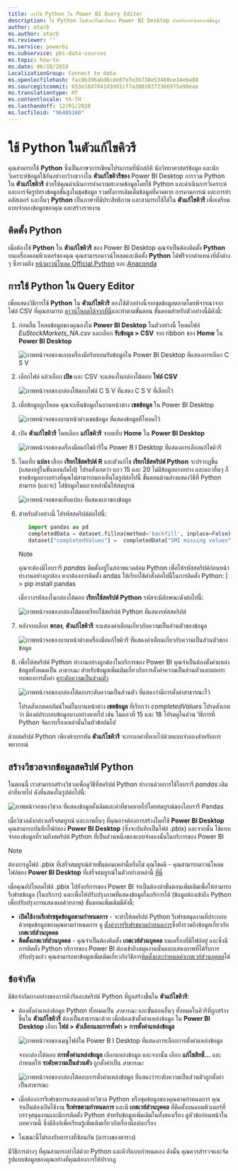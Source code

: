 ```yaml
---
title: การใช้ Python ใน Power BI Query Editor
description: ใช้ Python ในตัวแก้ไขคิวรีของ Power BI Desktop สำหรับการวิเคราะห์ขั้นสูง
author: otarb
ms.author: otarb
ms.reviewer: ''
ms.service: powerbi
ms.subservice: pbi-data-sources
ms.topic: how-to
ms.date: 06/18/2018
LocalizationGroup: Connect to data
ms.openlocfilehash: fac0b396abd6cde87e7e3b738e53480ce34eba88
ms.sourcegitcommit: 653e18d7041d3dd1cf7a38010372366975a98eae
ms.translationtype: HT
ms.contentlocale: th-TH
ms.lasthandoff: 12/01/2020
ms.locfileid: "96405180"
---
```

# <a name="use-python-in-query-editor"></a>ใช้ Python ในตัวแก้ไขคิวรี
คุณสามารถใช้ **Python** ซึ่งเป็นภาษาการเขียนโปรแกรมที่นักสถิติ นักวิทยาศาสตร์ข้อมูล และนักวิเคราะห์ข้อมูลใช้กันอย่างกว้างขวางใน **ตัวแก้ไขคิวรีของ** Power BI Desktop การรวม Python ใน **ตัวแก้ไขคิวรี** ช่วยให้คุณดำเนินการทำความสะอาดข้อมูลโดยใช้ Python  และดำเนินการวิเคราะห์และการจัดรูปทรงข้อมูลขั้นสูงในชุดข้อมูล รวมทั้งการเติมเต็มข้อมูลที่คาดหาย การคาดการณ์ และการทำคลัสเตอร์ และอื่นๆ **Python** เป็นภาษาที่มีประสิทธิภาพ และสามารถใช้ได้ใน **ตัวแก้ไขคิวรี** เพื่อเตรียมแบบจำลองข้อมูลของคุณ และสร้างรายงาน

## <a name="installing-python"></a>ติดตั้ง Python
เมื่อต้องใช้ **Python** ใน **ตัวแก้ไขคิวรี** ของ Power BI Desktop คุณจำเป็นต้องติดตั้ง **Python** บนเครื่องคอมพิวเตอร์ของคุณ คุณสามารถดาวน์โหลดและติดตั้ง **Python** ได้ฟรีจากตำแหน่งที่ตั้งต่าง ๆ ซึ่งรวมถึง [หน้าดาวน์โหลด Official Python](https://www.python.org/) และ [Anaconda](https://anaconda.org/anaconda/python/)

## <a name="using-python-in-query-editor"></a>การใช้ Python ใน Query Editor
เพื่อแสดงวิธีการใช้ **Python** ใน **ตัวแก้ไขคิวรี** ลองใช้ตัวอย่างนี้จากชุดข้อมูลตลาดโดยพิจารณาจากไฟล์ CSV ที่คุณสามารถ [ดาวน์โหลดได้จากที่นี่](https://download.microsoft.com/download/F/8/A/F8AA9DC9-8545-4AAE-9305-27AD1D01DC03/EuStockMarkets_NA.csv)และทำตามขั้นตอน ขั้นตอนสำหรับตัวอย่างนี้มีดังนี้:

1. ก่อนอื่น โหลดข้อมูลของคุณลงใน **Power BI Desktop** ในตัวอย่างนี้ โหลดไฟล์ *EuStockMarkets_NA.csv* และเลือก **รับข้อมูล > CSV** จาก ribbon ของ **Home** ใน **Power BI Desktop**
   
   ![ภาพหน้าจอของแถบเครื่องมือริบบอนรับข้อมูลใน Power BI Desktop ที่แสดงการเลือก C S V](media/desktop-python-in-query-editor/python-in-query-editor-1.png)
2. เลือกไฟล์ แล้วเลือก **เปิด** และ CSV จะแสดงในกล่องโต้ตอบ **ไฟล์ CSV**
   
   ![ภาพหน้าจอของกล่องโต้ตอบไฟล์ C S V ที่แสดง C S V ที่เลือกไว้](media/desktop-python-in-query-editor/python-in-query-editor-2.png)
3. เมื่อข้อมูลถูกโหลด คุณจะเห็นข้อมูลในบานหน้าต่าง **เขตข้อมูล** ใน Power BI Desktop
   
   ![ภาพหน้าจอของบานหน้าต่างเขตข้อมูล ที่แสดงข้อมูลที่โหลดไว้](media/desktop-python-in-query-editor/python-in-query-editor-3.png)
4. เปิด **ตัวแก้ไขคิวรี** โดยเลือก **แก้ไขคิวรี** จากแท็บ **Home** ใน **Power BI Desktop**
   
   ![ภาพหน้าจอของเครื่องมือแก้ไขคิวรีใน Power B I Desktop ที่แสดงการเลือกแก้ไขคิวรี](media/desktop-python-in-query-editor/python-in-query-editor-4.png)
5. ในแท็บ **แปลง** เลือก **เรียกใช้สคริปต์ R** และตัวแก้ไข **เรียกใช้สคริปต์ Python** จะปรากฏขึ้น (แสดงอยู่ในขั้นตอนถัดไป) โปรดสังเกตว่า แถว 15 และ 20 ไม่มีข้อมูลบางอย่าง และแถวอื่นๆ ก็ขาดข้อมูลบางอย่างที่คุณไม่สามารถมองเห็นในรูปต่อไปนี้ ขั้นตอนด้านล่างแสดงวิธีที่ Python สามารถ (และจะ) ใส่ข้อมูลในแถวเหล่านั้นให้สมบูรณ์
   
   ![ภาพหน้าจอของแท็บแปลง ที่แสดงแถวของข้อมูล](media/desktop-python-in-query-editor/python-in-query-editor-5.png)
6. สำหรับตัวอย่างนี้ ใส่รหัสสคริปต์ต่อไปนี้:
   
    ```python
       import pandas as pd
       completedData = dataset.fillna(method='backfill', inplace=False)
       dataset["completedValues"] =  completedData["SMI missing values"]
   ```

   > [!NOTE]
   > คุณจะต้องมีไลบรารี *pandas* ติดตั้งอยู่ในสภาพแวดล้อม Python เพื่อให้รหัสสคริปต์ก่อนหน้าทำงานอย่างถูกต้อง หากต้องการติดตั้ง andas ให้เรียกใช้คำสั่งต่อไปนี้ในการติดตั้ง Python:  |      > pip install pandas
   > 
   > 
   
   เมื่อวางรหัสลงในกล่องโต้ตอบ **เรียกใช้สคริปต์ Python** รหัสจะมีลักษณะดังต่อไปนี้:
   
   ![ภาพหน้าจอของกล่องโต้ตอบเรียกใช้สคริปต์ Python ที่แสดงรหัสสคริปต์](media/desktop-python-in-query-editor/python-in-query-editor-5b.png)
7. หลังจากเลือก **ตกลง**, **ตัวแก้ไขคิวรี** จะแสดงคำเตือนเกี่ยวกับความเป็นส่วนตัวของข้อมูล
   
   ![ภาพหน้าจอของบานหน้าต่างเครื่องมือแก้ไขคิวรี ที่แสดงคำเตือนเกี่ยวกับความเป็นส่วนตัวของข้อมูล](media/desktop-python-in-query-editor/python-in-query-editor-6.png)
8. เพื่อให้สคริปต์ Python ทำงานอย่างถูกต้องในบริการของ Power BI คุณจำเป็นต้องตั้งค่าแหล่งข้อมูลทั้งหมดเป็น *สาธารณะ* สำหรับข้อมูลเพิ่มเติมเกี่ยวกับการตั้งค่าความเป็นส่วนตัวและผลกระทบของการตั้งค่า ดู[ระดับความเป็นส่วนตัว](../admin/desktop-privacy-levels.md)
   
   ![ภาพหน้าจอของกล่องโต้ตอบระดับความเป็นส่วนตัว ที่แสดงว่ามีการตั้งค่าสาธารณะไว้](media/desktop-python-in-query-editor/python-in-query-editor-7.png)
   
   โปรดสังเกตคอลัมน์ใหม่ในบานหน้าต่าง **เขตข้อมูล** ที่เรียกว่า *completedValues* โปรดสังเกตว่า มีองค์ประกอบข้อมูลบางอย่างหายไป เช่น ในแถวที่ 15 และ 18 โปรดดูในส่วน วิธีการที่ Python จัดการเรื่องเหล่านั้นในหัวข้อถัดไป
   

ด้วยสคริปต์ Python เพียงห้าบรรทัด **ตัวแก้ไขคิวรี** จะกรอกค่าที่หายไปด้วยแบบจำลองสำหรับการพยากรณ์

## <a name="creating-visuals-from-python-script-data"></a>สร้างวิชวลจากข้อมูลสคริปต์ Python
ในตอนนี้ เราสามารถสร้างวิชวลเพื่อดูวิธีที่สคริปต์ Python ทำงานด้วยการใช้ไลบรารี *pandas* เติมค่าที่หายไป ดังที่แสดงในรูปต่อไปนี้:

![ภาพหน้าจอของวิชวล ที่แสดงข้อมูลดั้งเดิมและค่าที่ขาดหายไปโดยสมบูรณ์ของไลบรารี Pandas](media/desktop-python-in-query-editor/python-in-query-editor-8.png)

เมื่อวิชวลดังกล่าวเสร็จสมบูรณ์ และภาพอื่นๆ ที่คุณอาจต้องการสร้างโดยใช้ **Power BI Desktop** คุณสามารถบันทึกไฟล์ของ **Power BI Desktop** (ซึ่งจะบันทึกเป็นไฟล์ .pbix) และจากนั้น ใช้แบบจำลองข้อมูลที่รวมถึงสคริปต์ Python ที่เป็นส่วนหนึ่งของแบบจำลองนั้นในบริการของ Power BI

> [!NOTE]
> ต้องการดูไฟล์ .pbix ที่เสร็จสมบูรณ์ด้วยขั้นตอนเหล่านี้หรือไม่ คุณโชคดี - คุณสามารถดาวน์โหลดไฟล์ของ **Power BI Desktop** ที่เสร็จสมบูรณ์ในตัวอย่างเหล่านี้ [ที่นี่](https://download.microsoft.com/download/A/B/C/ABCF5589-B88F-49D4-ADEB-4A623589FC09/Complete%20Values%20with%20Python%20in%20PQ.pbix)

เมื่อคุณอัปโหลดไฟล์ .pbix ไปยังบริการของ Power BI จำเป็นต้องทำขั้นตอนเพิ่มเติมเพื่อให้สามารถรีเฟรชข้อมูล (ในบริการ) และเพื่อให้ปรับปรุงภาพที่แสดงข้อมูลในบริการได้ (ข้อมูลต้องเข้าถึง Python เพื่อปรับปรุงการแสดงผลด้วยภาพ) ขั้นตอนเพิ่มเติมมีดังนี้:

* **เปิดใช้งานรีเฟรชชุดข้อมูลตามกำหนดการ** - จะทำให้สคริปต์ Python รีเฟรชสมุดงานที่ประกอบด้วยชุดข้อมูลของคุณตามกำหนดการ ดู [ตั้งค่าการรีเฟรชตามกำหนดการ](refresh-scheduled-refresh.md)ซึ่งยังรวมถึงข้อมูลเกี่ยวกับ **เกตเวย์ส่วนบุคคล**
* **ติดตั้งเกตเวย์ส่วนบุคคล** - คุณจำเป็นต้องติดตั้ง **เกตเวย์ส่วนบุคคล** บนเครื่องที่มีไฟล์อยู่ และซึ่งมีการติดตั้ง Python บริการของ Power BI ต้องเข้าถึงสมุดงานนั้นและแสดงภาพที่ได้รับการปรับปรุงแล้ว คุณสามารถหาข้อมูลเพิ่มเติมเกี่ยวกับวิธีการ[ติดตั้งและกำหนดค่าเกตเวย์ส่วนบุคคล](service-gateway-personal-mode.md)ได้

## <a name="limitations"></a>ข้อจำกัด
มีข้อจำกัดบางอย่างของการคิวรีและสคริปต์ Python ที่ถูกสร้างขึ้นใน **ตัวแก้ไขคิวรี**:

* ต้องตั้งค่าแหล่งข้อมูล Python ทั้งหมดเป็น *สาธารณะ* และขั้นตอนอื่นๆ ทั้งหมดในคิวรีที่ถูกสร้างขึ้นใน **ตัวแก้ไขคิวรี** ต้องเป็นสาธารณะด้วย เมื่อต้องเข้าตั้งค่าแหล่งข้อมูล ใน **Power BI Desktop** เลือก **ไฟล์ > ตัวเลือกและการตั้งค่า > การตั้งค่าแหล่งข้อมูล**
  
  ![ภาพหน้าจอของเมนูไฟล์ใน Power B I Desktop ที่แสดงการเลือกการตั้งค่าแหล่งข้อมูล](media/desktop-python-in-query-editor/python-in-query-editor-9.png)
  
  จากกล่องโต้ตอบ **การตั้งค่าแหล่งข้อมูล** เลือกแหล่งข้อมูล และจากนั้น เลือก **แก้ไขสิทธิ์...** และกำหนดให้ **ระดับความเป็นส่วนตัว** ถูกตั้งค่าเป็น *สาธารณะ*
  
  ![ภาพหน้าจอของกล่องโต้ตอบการตั้งค่าแหล่งข้อมูล ที่แสดงว่าระดับความเป็นส่วนตัวถูกตั้งค่าเป็นสาธารณะ](media/desktop-python-in-query-editor/python-in-query-editor-10.png)    
* เมื่อต้องการรีเฟรชการแสดงผลด้วยวิชวล Python หรือชุดข้อมูลของคุณตามกำหนดการ คุณจำเป็นต้องเปิดใช้งาน **รีเฟรชตามกำหนดการ** และมี **เกตเวย์ส่วนบุคคล** ที่ติดตั้งบนคอมพิวเตอร์ที่บรรจุสมุดงานและมีการติดตั้ง Python สำหรับข้อมูลเพิ่มเติมในทั้งสองเรื่อง ดูหัวข้อก่อนหน้าในบทความนี้ ซึ่งมีลิงก์เพื่อเรียนรู้เพิ่มเติมเกี่ยวกับเรื่องนี้แต่ละเรื่อง
* ในขณะนี้ไม่รองรับตารางที่ซ้อนกัน (ตารางของตาราง) 

มีวิธีการต่างๆ ที่คุณสามารถทำได้ด้วย Python และคิวรีแบบกำหนดเอง ดังนั้น คุณควรสำรวจและจัดรูปแบบข้อมูลของคุณอย่างที่คุณต้องการให้ปรากฏ
